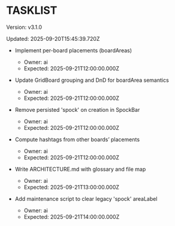 # TASKLIST

Version: v3.1.0

Updated: 2025-09-20T15:45:39.720Z

- Implement per-board placements (boardAreas)
  - Owner: ai
  - Expected: 2025-09-21T12:00:00.000Z

- Update GridBoard grouping and DnD for boardArea semantics
  - Owner: ai
  - Expected: 2025-09-21T12:00:00.000Z

- Remove persisted 'spock' on creation in SpockBar
  - Owner: ai
  - Expected: 2025-09-21T12:00:00.000Z

- Compute hashtags from other boards’ placements
  - Owner: ai
  - Expected: 2025-09-21T12:00:00.000Z

- Write ARCHITECTURE.md with glossary and file map
  - Owner: ai
  - Expected: 2025-09-21T13:00:00.000Z

- Add maintenance script to clear legacy 'spock' areaLabel
  - Owner: ai
  - Expected: 2025-09-21T14:00:00.000Z

